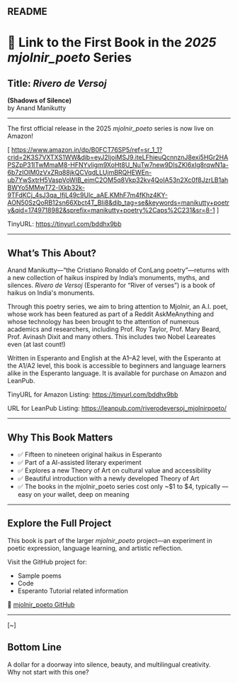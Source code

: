 ## README

# 📘 Link to the First Book in the *2025 mjolnir_poeto* Series

## Title: *Rivero de Versoj*  
**(Shadows of Silence)**  
by Anand Manikutty

---

The first official release in the 2025 *mjolnir_poeto* series is now live on Amazon!

[ https://www.amazon.in/dp/B0FCT76SP5/ref=sr_1_1?crid=2K3S7VXTXS1WW&dib=eyJ2IjoiMSJ9.iteLFhieuQcnnznJ8exi5HGr2HAPSZpP31lTwMmaM8-HFNYvligm9XoHt8U_NuTw7new9DIsZKl6xIg8rqwN1a-6b7zIOIM0zVxZRq88jkQCVqdLLUjmBRQHEWEn-ub7YwSxtrH5VaspVoWIB_eimC2OM5q8Vkp32kv4QoIA53n2Xc0f8JzrLB1ahBWYo5MMwT72-lXkb32k-9TFdKCj_4sJ3qa_lfjL49c9Ulc_aAE.KMhF7m4fKhz4KY-AON50SzQoRB12sn66Xbct4T_BIi8&dib_tag=se&keywords=manikutty+poetry&qid=1749718982&sprefix=manikutty+poetry%2Caps%2C231&sr=8-1 ]

TinyURL: https://tinyurl.com/bddhx9bb

---

## What’s This About?

Anand Manikutty—“the Cristiano Ronaldo of ConLang poetry”—returns with a new collection of haikus inspired by India’s monuments, myths, and silences. *Rivero de Versoj* (Esperanto for “River of verses”) is a book of haikus on India's monuments.

Through this poetry series, we aim to bring attention to Mjolnir, an A.I. poet, whose work has been featured as part of a Reddit AskMeAnything and whose technology has been brought to the attention of numerous academics and researchers, 
including Prof. Roy Taylor, Prof. Mary Beard, Prof. Avinash Dixit and many others. This includes two Nobel Leareates even (at last count!)

Written in Esperanto and English at the A1–A2 level, with the Esperanto at the A1/A2 level, this book is accessible to beginners and language learners alike in the Esperanto language. It is available for purchase on Amazon and LeanPub.

TinyURL for Amazon Listing: https://tinyurl.com/bddhx9bb

URL for LeanPub Listing: https://leanpub.com/riverodeversoj_mjolnirpoeto/

---

## Why This Book Matters

- ✅ Fifteen to nineteen original haikus in Esperanto 
- ✅ Part of a AI-assisted literary experiment  
- ✅ Explores a new Theory of Art on cultural value and accessibility  
- ✅ Beautiful introduction with a newly developed Theory of Art
- ✅ The books in the mjolnir_poeto series cost only ~$1 to $4, typically — easy on your wallet, deep on meaning  

---

## Explore the Full Project

This book is part of the larger *mjolnir_poeto* project—an experiment in poetic expression, language learning, and artistic reflection.

Visit the GitHub project for:
- Sample poems  
- Code  
- Esperanto Tutorial related information

🔗 [mjolnir_poeto GitHub](https://github.com/delphicventurescode/mjolnir_poeto_book_series)

---


<!-- This is a hidden comment -->
<!-- Proton Drive: LIBRO3_Rivero_de_Versoj -->

[~]

## Bottom Line

A dollar for a doorway into silence, beauty, and multilingual creativity.  
Why not start with this one?

